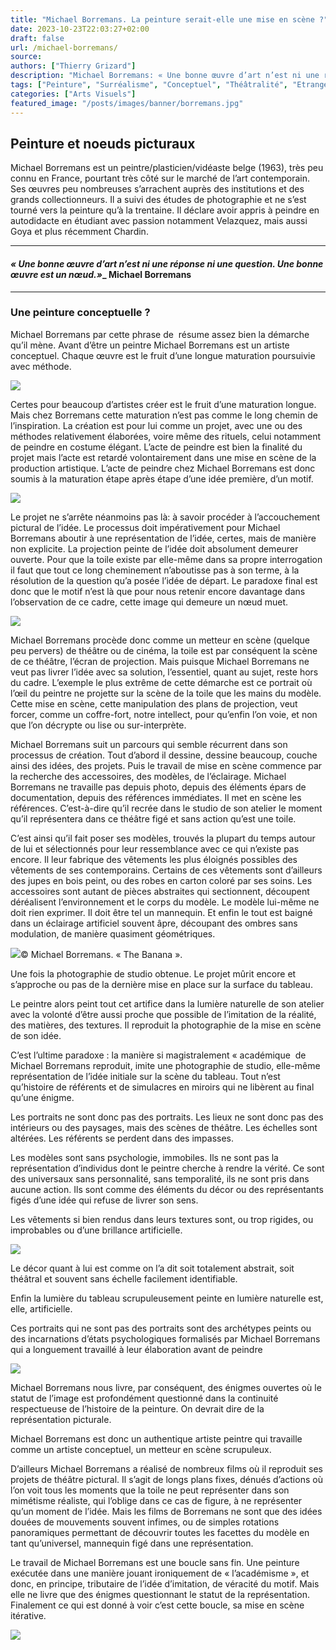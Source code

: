 ```yaml
---
title: "Michael Borremans. La peinture serait-elle une mise en scène ?"
date: 2023-10-23T22:03:27+02:00
draft: false
url: /michael-borremans/
source: 
authors: ["Thierry Grizard"]
description: "Michael Borremans: « Une bonne œuvre d’art n’est ni une réponse ni une question. Une bonne œuvre est un nœud.» Cette phrase résume assez bien son œuvre."
tags: ["Peinture", "Surréalisme", "Conceptuel", "Théâtralité", "Etrangeté"]
categories: ["Arts Visuels"]
featured_image: "/posts/images/banner/borremans.jpg"
---
```

## Peinture et noeuds picturaux

Michael Borremans est un peintre/plasticien/vidéaste belge (1963), très peu connu en France, pourtant très côté sur le marché de l’art contemporain. Ses œuvres peu nombreuses s’arrachent auprès des institutions et des grands collectionneurs. Il a suivi des études de photographie et ne s’est tourné vers la peinture qu’à la trentaine. Il déclare avoir appris à peindre en autodidacte en étudiant avec passion notamment Velazquez, mais aussi Goya et plus récemment Chardin.

---

#### *« Une bonne œuvre d’art n’est ni une réponse ni une question. Une bonne œuvre est un nœud.»*_ Michael Borremans

---

### Une peinture conceptuelle ?

Michael Borremans par cette phrase de  résume assez bien la démarche qu’il mène. Avant d’être un peintre Michael Borremans est un artiste conceptuel. Chaque œuvre est le fruit d’une longue maturation poursuivie avec méthode.

![](/posts/images/borremans/michael-borremans-peinture-portrait-belgium-realisme-art-contemporain.030-1024x174.jpg)

Certes pour beaucoup d’artistes créer est le fruit d’une maturation longue. Mais chez Borremans cette maturation n’est pas comme le long chemin de l’inspiration. La création est pour lui comme un projet, avec une ou des méthodes relativement élaborées, voire même des rituels, celui notamment de peindre en costume élégant. L’acte de peindre est bien la finalité du projet mais l’acte est retardé volontairement dans une mise en scène de la production artistique. L’acte de peindre chez Michael Borremans est donc soumis à la maturation étape après étape d’une idée première, d’un motif.

![](/posts/images/borremans/michael-borremans_art-basel_painting_belgium.001.jpg)

Le projet ne s’arrête néanmoins pas là: à savoir procéder à l’accouchement pictural de l’idée. Le processus doit impérativement pour Michael Borremans aboutir à une représentation de l’idée, certes, mais de manière non explicite. La projection peinte de l’idée doit absolument demeurer ouverte. Pour que la toile existe par elle-même dans sa propre interrogation il faut que tout ce long cheminement n’aboutisse pas à son terme, à la résolution de la question qu’a posée l’idée de départ. Le paradoxe final est donc que le motif n’est là que pour nous retenir encore davantage dans l’observation de ce cadre, cette image qui demeure un nœud muet.

![](/posts/images/borremans/michael-borremans_peinture_belgium.003.jpg)

Michael Borremans procède donc comme un metteur en scène (quelque peu pervers) de théâtre ou de cinéma, la toile est par conséquent la scène de ce théâtre, l’écran de projection. Mais puisque Michael Borremans ne veut pas livrer l’idée avec sa solution, l’essentiel, quant au sujet, reste hors du cadre. L’exemple le plus extrême de cette démarche est ce portrait où l’œil du peintre ne projette sur la scène de la toile que les mains du modèle. Cette mise en scène, cette manipulation des plans de projection, veut forcer, comme un coffre-fort, notre intellect, pour qu’enfin l’on voie, et non que l’on décrypte ou lise ou sur-interprète.

Michael Borremans suit un parcours qui semble récurrent dans son processus de création. Tout d’abord il dessine, dessine beaucoup, couche ainsi des idées, des projets. Puis le travail de mise en scène commence par la recherche des accessoires, des modèles, de l’éclairage. Michael Borremans ne travaille pas depuis photo, depuis des éléments épars de documentation, depuis des références immédiates. Il met en scène les références. C’est-à-dire qu’il recrée dans le studio de son atelier le moment qu’il représentera dans ce théâtre figé et sans action qu’est une toile.

C’est ainsi qu’il fait poser ses modèles, trouvés la plupart du temps autour de lui et sélectionnés pour leur ressemblance avec ce qui n’existe pas encore. Il leur fabrique des vêtements les plus éloignés possibles des vêtements de ses contemporains. Certains de ces vêtements sont d’ailleurs des jupes en bois peint, ou des robes en carton coloré par ses soins. Les accessoires sont autant de pièces abstraites qui sectionnent, découpent déréalisent l’environnement et le corps du modèle. Le modèle lui-même ne doit rien exprimer. Il doit être tel un mannequin. Et enfin le tout est baigné dans un éclairage artificiel souvent âpre, découpant des ombres sans modulation, de manière quasiment géométriques.

![](/posts/images/borremans/michael-borremans-artiste-peintre-peinture-portrait-the-banana.jpg)© Michael Borremans. « The Banana ».

Une fois la photographie de studio obtenue. Le projet mûrit encore et s’approche ou pas de la dernière mise en place sur la surface du tableau.

Le peintre alors peint tout cet artifice dans la lumière naturelle de son atelier avec la volonté d’être aussi proche que possible de l’imitation de la réalité, des matières, des textures. Il reproduit la photographie de la mise en scène de son idée.

C’est l’ultime paradoxe : la manière si magistralement « académique  de Michael Borremans reproduit, imite une photographie de studio, elle-même représentation de l’idée initiale sur la scène du tableau. Tout n’est qu’histoire de référents et de simulacres en miroirs qui ne libèrent au final qu’une énigme.

Les portraits ne sont donc pas des portraits. Les lieux ne sont donc pas des intérieurs ou des paysages, mais des scènes de théâtre. Les échelles sont altérées. Les référents se perdent dans des impasses.

Les modèles sont sans psychologie, immobiles. Ils ne sont pas la représentation d’individus dont le peintre cherche à rendre la vérité. Ce sont des universaux sans personnalité, sans temporalité, ils ne sont pris dans aucune action. Ils sont comme des éléments du décor ou des représentants figés d’une idée qui refuse de livrer son sens.

Les vêtements si bien rendus dans leurs textures sont, ou trop rigides, ou improbables ou d’une brillance artificielle.

![](/posts/images/borremans/michael-borremans-the-angel-2013-1200x627-1030x538.jpg)

Le décor quant à lui est comme on l’a dit soit totalement abstrait, soit théâtral et souvent sans échelle facilement identifiable.

Enfin la lumière du tableau scrupuleusement peinte en lumière naturelle est, elle, artificielle.

Ces portraits qui ne sont pas des portraits sont des archétypes peints ou des incarnations d’états psychologiques formalisés par Michael Borremans qui a longuement travaillé à leur élaboration avant de peindre

![](/posts/images/borremans/michael-borremans_art-basel_2019_zeno_x_gallery.001.jpg)

Michael Borremans nous livre, par conséquent, des énigmes ouvertes où le statut de l’image est profondément questionné dans la continuité respectueuse de l’histoire de la peinture. On devrait dire de la représentation picturale.

Michael Borremans est donc un authentique artiste peintre qui travaille comme un artiste conceptuel, un metteur en scène scrupuleux.

D’ailleurs Michael Borremans a réalisé de nombreux films où il reproduit ses projets de théâtre pictural. Il s’agit de longs plans fixes, dénués d’actions où l’on voit tous les moments que la toile ne peut représenter dans son mimétisme réaliste, qui l’oblige dans ce cas de figure, à ne représenter qu’un moment de l’idée. Mais les films de Borremans ne sont que des idées douées de mouvements souvent infimes, ou de simples rotations panoramiques permettant de découvrir toutes les facettes du modèle en tant qu’universel, mannequin figé dans une représentation.

Le travail de Michael Borremans est une boucle sans fin. Une peinture exécutée dans une manière jouant ironiquement de « l’académisme », et donc, en principe, tributaire de l’idée d’imitation, de véracité du motif. Mais elle ne livre que des énigmes questionnant le statut de la représentation. Finalement ce qui est donné à voir c’est cette boucle, sa mise en scène itérative.

![](/posts/images/borremans/michael-borremans-peinture-portrait-belgium-realisme-velazquez.827.jpg)
